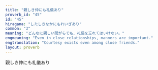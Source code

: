 ```yaml
---
title: "親しき仲にも礼儀あり"
proverb_id: "45"
id: "45"
hiragana: "したしきなかにもれいぎあり"
common: "3"
meaning: "どんなに親しい間がらでも、礼儀を忘れてはいけない。"
engmeaning: "Even in close relationships, manners are important."
engtranslation: "Courtesy exists even among close friends."
layout: proverb
---
```


親しき仲にも礼儀あり
